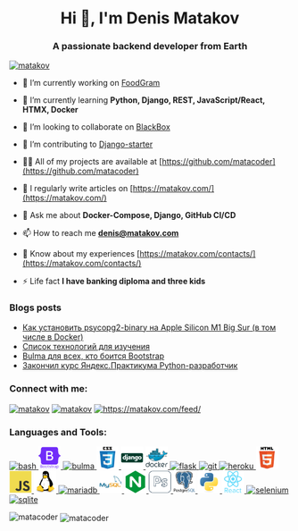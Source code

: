 <h1 align="center">Hi 👋, I'm Denis Matakov</h1>
<h3 align="center">A passionate backend developer from Earth</h3>

<p align="left"> <a href="https://twitter.com/matakov" target="blank"><img src="https://img.shields.io/twitter/follow/matakov?logo=twitter&style=for-the-badge" alt="matakov" /></a> </p>

- 🔭 I’m currently working on [FoodGram](https://github.com/matacoder/foodgram-project)

- 🌱 I’m currently learning **Python, Django, REST, JavaScript/React, HTMX, Docker**

- 👯 I’m looking to collaborate on [BlackBox](https://github.com/lemonsaurus/blackbox)

- 🤝 I’m contributing to [Django-starter](https://github.com/lemonsaurus/django-starter)

- 👨‍💻 All of my projects are available at [https://github.com/matacoder](https://github.com/matacoder)

- 📝 I regularly write articles on [https://matakov.com/](https://matakov.com/)

- 💬 Ask me about **Docker-Compose, Django, GitHub CI/CD**

- 📫 How to reach me **denis@matakov.com**

- 📄 Know about my experiences [https://matakov.com/contacts/](https://matakov.com/contacts/)

- ⚡ Life fact **I have banking diploma and three kids**

### Blogs posts
<!-- BLOG-POST-LIST:START -->
- [Как установить psycopg2-binary на Apple Silicon M1 Big Sur (в том числе в Docker)](https://matakov.com/kak-ustanovit-psycopg2-binary-na-apple-silicon-m1-big-sur-v-tom-chisle-v-docker/)
- [Список технологий для изучения](https://matakov.com/spisok-texnologij-dlya-izucheniya/)
- [Bulma для всех, кто боится Bootstrap](https://matakov.com/bulma-dlya-vsex-kto-boitsya-bootstrap/)
- [Закончил курс Яндекс.Практикума Python-разработчик](https://matakov.com/zakonchil-kurs-yandeks-praktikuma-python-razrabotchik/)
<!-- BLOG-POST-LIST:END -->

<h3 align="left">Connect with me:</h3>
<p align="left">
<a href="https://twitter.com/matakov" target="blank"><img align="center" src="https://cdn.jsdelivr.net/npm/simple-icons@3.0.1/icons/twitter.svg" alt="matakov" height="30" width="40" /></a>
<a href="https://instagram.com/matakov" target="blank"><img align="center" src="https://cdn.jsdelivr.net/npm/simple-icons@3.0.1/icons/instagram.svg" alt="matakov" height="30" width="40" /></a>
<a href="/https://matakov.com/feed/" target="blank"><img align="center" src="https://cdn.jsdelivr.net/npm/simple-icons@3.0.1/icons/rss.svg" alt="https://matakov.com/feed/" height="30" width="40" /></a>
</p>

<h3 align="left">Languages and Tools:</h3>
<p align="left"> <a href="https://www.gnu.org/software/bash/" target="_blank"> <img src="https://www.vectorlogo.zone/logos/gnu_bash/gnu_bash-icon.svg" alt="bash" width="40" height="40"/> </a> <a href="https://getbootstrap.com" target="_blank"> <img src="https://raw.githubusercontent.com/devicons/devicon/master/icons/bootstrap/bootstrap-plain-wordmark.svg" alt="bootstrap" width="40" height="40"/> </a> <a href="https://bulma.io/" target="_blank"> <img src="https://raw.githubusercontent.com/gilbarbara/logos/804dc257b59e144eaca5bc6ffd16949752c6f789/logos/bulma.svg" alt="bulma" width="40" height="40"/> </a> <a href="https://www.w3schools.com/css/" target="_blank"> <img src="https://raw.githubusercontent.com/devicons/devicon/master/icons/css3/css3-original-wordmark.svg" alt="css3" width="40" height="40"/> </a> <a href="https://www.djangoproject.com/" target="_blank"> <img src="https://raw.githubusercontent.com/devicons/devicon/master/icons/django/django-original.svg" alt="django" width="40" height="40"/> </a> <a href="https://www.docker.com/" target="_blank"> <img src="https://raw.githubusercontent.com/devicons/devicon/master/icons/docker/docker-original-wordmark.svg" alt="docker" width="40" height="40"/> </a> <a href="https://flask.palletsprojects.com/" target="_blank"> <img src="https://www.vectorlogo.zone/logos/pocoo_flask/pocoo_flask-icon.svg" alt="flask" width="40" height="40"/> </a> <a href="https://git-scm.com/" target="_blank"> <img src="https://www.vectorlogo.zone/logos/git-scm/git-scm-icon.svg" alt="git" width="40" height="40"/> </a> <a href="https://heroku.com" target="_blank"> <img src="https://www.vectorlogo.zone/logos/heroku/heroku-icon.svg" alt="heroku" width="40" height="40"/> </a> <a href="https://www.w3.org/html/" target="_blank"> <img src="https://raw.githubusercontent.com/devicons/devicon/master/icons/html5/html5-original-wordmark.svg" alt="html5" width="40" height="40"/> </a> <a href="https://developer.mozilla.org/en-US/docs/Web/JavaScript" target="_blank"> <img src="https://raw.githubusercontent.com/devicons/devicon/master/icons/javascript/javascript-original.svg" alt="javascript" width="40" height="40"/> </a> <a href="https://www.linux.org/" target="_blank"> <img src="https://raw.githubusercontent.com/devicons/devicon/master/icons/linux/linux-original.svg" alt="linux" width="40" height="40"/> </a> <a href="https://mariadb.org/" target="_blank"> <img src="https://www.vectorlogo.zone/logos/mariadb/mariadb-icon.svg" alt="mariadb" width="40" height="40"/> </a> <a href="https://www.mysql.com/" target="_blank"> <img src="https://raw.githubusercontent.com/devicons/devicon/master/icons/mysql/mysql-original-wordmark.svg" alt="mysql" width="40" height="40"/> </a> <a href="https://www.nginx.com" target="_blank"> <img src="https://raw.githubusercontent.com/devicons/devicon/master/icons/nginx/nginx-original.svg" alt="nginx" width="40" height="40"/> </a> <a href="https://www.photoshop.com/en" target="_blank"> <img src="https://raw.githubusercontent.com/devicons/devicon/master/icons/photoshop/photoshop-line.svg" alt="photoshop" width="40" height="40"/> </a> <a href="https://www.postgresql.org" target="_blank"> <img src="https://raw.githubusercontent.com/devicons/devicon/master/icons/postgresql/postgresql-original-wordmark.svg" alt="postgresql" width="40" height="40"/> </a> <a href="https://www.python.org" target="_blank"> <img src="https://raw.githubusercontent.com/devicons/devicon/master/icons/python/python-original.svg" alt="python" width="40" height="40"/> </a> <a href="https://reactjs.org/" target="_blank"> <img src="https://raw.githubusercontent.com/devicons/devicon/master/icons/react/react-original-wordmark.svg" alt="react" width="40" height="40"/> </a> <a href="https://www.selenium.dev" target="_blank"> <img src="https://raw.githubusercontent.com/detain/svg-logos/780f25886640cef088af994181646db2f6b1a3f8/svg/selenium-logo.svg" alt="selenium" width="40" height="40"/> </a> <a href="https://www.sqlite.org/" target="_blank"> <img src="https://www.vectorlogo.zone/logos/sqlite/sqlite-icon.svg" alt="sqlite" width="40" height="40"/> </a> </p>

<p><img align="left" src="https://github-readme-stats.vercel.app/api/top-langs?username=matacoder&show_icons=true&locale=en&layout=compact" alt="matacoder" /></p>

<p>&nbsp;<img align="center" src="https://github-readme-stats.vercel.app/api?username=matacoder&show_icons=true&locale=en" alt="matacoder" /></p>
